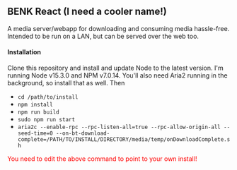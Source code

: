 ## BENK React (I need a cooler name!)

A media server/webapp for downloading and consuming media hassle-free. Intended to be run on a LAN, but can be served over the web too.

#### Installation

Clone this repository and install and update Node to the latest version. I'm running Node v15.3.0 and NPM v7.0.14. 
You'll also need Aria2 running in the background, so install that as well. Then 
- `cd /path/to/install`
- `npm install`
- `npm run build`
- `sudo npm run start`
- `aria2c --enable-rpc --rpc-listen-all=true --rpc-allow-origin-all --seed-time=0 --on-bt-download-complete=/PATH/TO/INSTALL/DIRECTORY/media/temp/onDownloadComplete.sh`

<span style="color:red">You need to edit the above command to point to your own install!</span>
